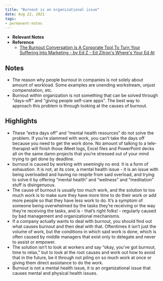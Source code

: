 ```yaml
---
title: "Burnout is an organizational issue"
date: Aug 22, 2021
tags:
- permanent-notes
---
```


- **Relevant Notes**
- **Reference**
	- [The Burnout Conversation Is A Corporate Tool To Turn Your Suffering Into Marketing - by Ed Z - Ed Zitron's Where's Your Ed At](https://ez.substack.com/p/the-burnout-conversation-is-a-corporate?ref=refind)

## Notes
- The reason why people burnout in companies is not solely about amount of workload. Some examples are unending workstream, unjust compenstation, etc.
- Burnout within organization is not something that can be solved through "days-off" and "giving people self-care apps". The best way to approach this problem is through looking at the causes of burnout.

## Highlights
- These “extra days off” and “mental health resources” do not solve the problem. If you’re slammed with work, you can’t take the days off because you need to get the work done. No amount of talking to a tele-therapist will finish those iMeet logs, Excel files and PowerPoint decks all on the same damn projects that you’re stressed out of your mind trying to get done by deadline.
- burnout is caused by working with seemingly no end. It is a form of exhaustion. It is not, at its core, a mental health issue - it is an issue with being overloaded and having no respite from said overload, and trying to solve it by offering “mental health” and “wellness” and “meditation” stuff is disingenuous.
- The cause of burnout is usually too much work, and the solution to too much work is to make sure they have more time to do their work or add more people so that they have less work to do. It’s a symptom of someone being overwhelmed by the tasks they’re receiving or the way they’re receiving the tasks, and is - that’s right folks! - regularly caused by bad management and organizational mechanisms.
- If a company actually wants to deal with burnout, you should find out what causes burnout and then deal with that. Oftentimes it isn’t just the volume of work, but the conditions in which said work is done, which is often caused by middle managers that exist only to delegate and never to assist or empower.
- The solution isn’t to look at workers and say “okay, you’ve got burnout, time to relax,” but to look at the root causes and work out how to avoid that in the future, be it through not piling on so much work at once or giving them direct assistance to do the work.
- Burnout is not a mental health issue, it is an organizational issue that causes mental and physical health issues.